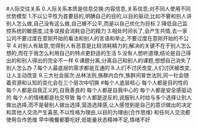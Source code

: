#人际交往关系
0.人际关系本质是信息交换:内容信息,关系信息;对不同人使用不同优势模型
1.不以公平性为首要目的,明确自己的目的,以目的驱动,比如不要和别人讲别人怎么做,自己没有这么做,自己被不公平,而是以自己优化为目标
2.降低自己监控系统的敏感度,过多误报会消耗自己的精力
3.相处时间长了,会产生共情,去一家公司不要过度在意刚开始的看法和别人的言语和举止,不要过度在意刚开始的不公平
4.对别人有敌意,觉得别人有恶意是比较消耗精力的,解决的关键不在于别人怎么想的,而在于我怎么利用自己的特点更舒适的生活
5.没有人想听道理,结论是自己得出的和别人得出的完全不一样
6.课题分离,分离自己和别人的课题,想想自己消失了别人怎么办
7.每个人最底层的需求都是互通的
8.人们不讨厌改变,人们讨厌被改变,让人主动改变
9.三大社会层次:丛林法则,族群内合作,族群间普世法则,同一社会随着资源和认知的变化会在三个层次中切换
#每个人底层核心
每个人都是目的性的
每个人都是自我正义的,自我善良的
每个人都是自我中心的
每个人都是安全感驱动的
每个人的情绪都是社交导致
每个人都是逆反的,说服别人时给与多个选择让别人做出选择,而不是替别人做出选择,营造选择感,让人感觉到是自己的意识做出的决定
和其他人交流产生喜恶,不以性格为理由,以目的为理由(合作思维)
和任何人交流都使用合作思维
早中晚餐都要吃好,低能量状态精神不足,情绪不好
